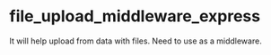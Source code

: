 # file_upload_middleware_express
It will help upload from data with files. Need to use as a middleware.
